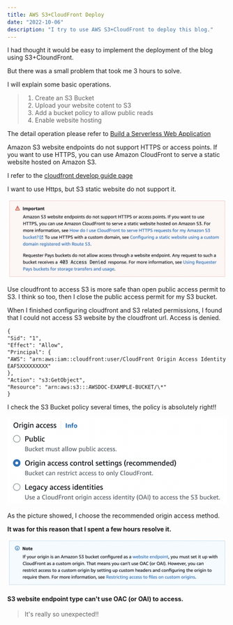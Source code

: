 ```yaml
---
title: AWS S3+CloudFront Deploy
date: "2022-10-06"
description: "I try to use AWS S3+CloudFront to deploy this blog."
---
```


I had thought it would be easy to implement the deployment of the blog using S3+CloundFront.

But there was a small problem that took me 3 hours to solve.

I will explain some basic operations.

> 1. Create an S3 Bucket
> 2. Upload your website cotent to S3
> 3. Add a bucket policy to allow public reads
> 4. Enable website hosting

The detail operation please refer to [Build a Serverless Web Application](https://aws.amazon.com/getting-started/projects/build-serverless-web-app-lambda-apigateway-s3-dynamodb-cognito/module-1/?nc1=h_ls)

Amazon S3 website endpoints do not support HTTPS or access points. If you want to use HTTPS, you can use Amazon CloudFront to serve a static website hosted on Amazon S3.

I refer to the [cloudfront develop guide page](https://docs.aws.amazon.com/AmazonCloudFront/latest/DeveloperGuide/private-content-restricting-access-to-s3.html)

I want to use Https, but S3 static website do not support it.

![important notice](./important.png)

Use cloudfront to access S3 is more safe than open public access permit to S3. I think so too, then I close the public access permit for my S3 bucket.

When I finished configuring cloudfront and S3 related permissions, I found that I could not access S3 website by the cloudfront url. Access is denied.

    {
    "Sid": "1",
    "Effect": "Allow",
    "Principal": {
    "AWS": "arn:aws:iam::cloudfront:user/CloudFront Origin Access Identity EAF5XXXXXXXXX"
    },
    "Action": "s3:GetObject",
    "Resource": "arn:aws:s3:::AWSDOC-EXAMPLE-BUCKET/\*"
    }

I check the S3 Bucket policy several times, the policy is absolutely right!!

![CloudFront Create Distribute](./access.png)

As the picture showed, I choose the recommended origin access method.

**It was for this reason that I spent a few hours resolve it.**

![note!!](./note.png)

#### S3 website endpoint type can't use OAC (or OAI) to access.

> It's really so unexpected!!
